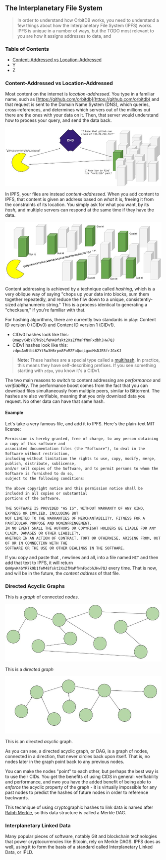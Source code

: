 ## The Interplanetary File System

> In order to understand how OrbitDB works, you need to understand a few things about how the Interplanetary File System (IPFS) works. IPFS is unique in a number of ways, but the TODO most relevant to you are how it assigns addresses to data, and 

<div>
  <h3>Table of Contents</h3>
  
- [Content-Addressed vs Location-Addressed](#content-addressed-vs-location-addressed)
- Y
- Z

</div>

### Content-Addressed vs Location-Addressed

Most content on the internet is _location-addressed_. You type in a familiar name, such as [https://github.com/orbitdb](https://github.com/orbitdb) and that request is sent to the Domain Name System (DNS), which queries, cross-references, and determines which servers out of the millions  out there are the ones with your data on it. Then, that server would understand how to process your query, and send the data back.

![Location-Addressed Illustration](../images/Location-Addressed.jpg)

In IPFS, your files are instead _content-addressed_. When you add content to IPFS, that content is given an address based on _what_ it is, freeing it from the constraints of its location. You simply ask for what you want, by its _hash_, and multiple servers can respond at the same time if they have the data.

![Content-Addressed Hashing](../images/Content-Addressed.jpg)

Content addressing is achieved by a technique called _hashing_, which is a very oblique way of saying "chops up your data into blocks, sum them together repeatedly, and reduce the filw down to a unique, consistently-sized alphanumeric string."  This is a process identical to generating a "checksum," if you're familiar with that.

For hashing algorithms, there are currently two standards in play: Content ID version 0 (CIDv0) and Content ID version 1 (CIDv1).

- CIDv0 hashes look like this: `QmWpvK4bYR7k9b1feM48fskt2XsZfMaPfNnFxdbhJHw7QJ`
- CIDv1 hashes look like this: `zdpuAmRtbL62Yt5w3H6rpm8PoMZFoQuqLgxoMsDJR5frJGxKJ`

> **Note:** These hashes are a special type called a [multihash](https://github.com/multiformats/multihash). In practice, this means they have self-describing prefixes. If you see something starting with `zdpu`, you know it's a CIDv1.

The two main reasons to switch to content addressing are _performance_ and _verifiability_. The performance boost comes from the fact that you can download files simultaneously from multiple peers, similar to Bittorrent. The hashes are also verifiable, meaning that you only download data you request. No other data can have that same hash. 

#### Example

Let's take a very famous file, and add it to IPFS.  Here's the plain-text MIT license:

```plain
Permission is hereby granted, free of charge, to any person obtaining a copy of this software and
associated documentation files (the "Software"), to deal in the Software without restriction,
including without limitation the rights to use, copy, modify, merge, publish, distribute, sublicense,
and/or sell copies of the Software, and to permit persons to whom the Software is furnished to do so,
subject to the following conditions:

The above copyright notice and this permission notice shall be included in all copies or substantial
portions of the Software.

THE SOFTWARE IS PROVIDED "AS IS", WITHOUT WARRANTY OF ANY KIND, EXPRESS OR IMPLIED, INCLUDING BUT
NOT LIMITED TO THE WARRANTIES OF MERCHANTABILITY, FITNESS FOR A PARTICULAR PURPOSE AND NONINFRINGEMENT.
IN NO EVENT SHALL THE AUTHORS OR COPYRIGHT HOLDERS BE LIABLE FOR ANY CLAIM, DAMAGES OR OTHER LIABILITY,
WHETHER IN AN ACTION OF CONTRACT, TORT OR OTHERWISE, ARISING FROM, OUT OF OR IN CONNECTION WITH THE
SOFTWARE OR THE USE OR OTHER DEALINGS IN THE SOFTWARE.
```

If you copy and paste that , newlines and all, into a file named `MIT` and then add that text to IPFS, it will return `QmWpvK4bYR7k9b1feM48fskt2XsZfMaPfNnFxdbhJHw7QJ` every time. That is now, and will be in the future, the _content address_ of that file.

### Directed Acyclic Graphs

This is a _graph_ of connected _nodes_.

![Simple Graph](../images/Simple-Graph.jpg)

This is a _directed graph_

![Directed Graph](../images/Directed-Graph.jpg)

This is an directed _acyclic_ graph.

As you can see, a directed acyclic graph, or DAG, is a graph of nodes, connected in a direction, that never circles back upon itself. That is, no nodes later in the graph point back to any previous nodes.

You can make the nodes "point" to each other, but perhaps the best way is to use their CIDs. You get the benefits of using CIDS in general: verifiability and performance, and nwo you have the added benefit of being able to _enforce_ the acyclic property of the graph - it is virtually impossible for any past nodes to predict the hashes of future nodes in order to reference backwards.

This technique of using cryptographic hashes to link data is named after [Ralph Merkle](https://scholar.google.com/scholar?hl=en&as_sdt=0%2C22&q=ralph+merkle&btnG=), so this data structure is called a Merkle DAG.

### Interplanetary Linked Data

Many popular pieces of software, notably Git and blockchain technologies that power cryptocurrencies like Bitcoin, rely on Merkle DAGS. IPFS does as well, using it to form the basis of a standard called Interplanetary Linked Data, or IPLD.
